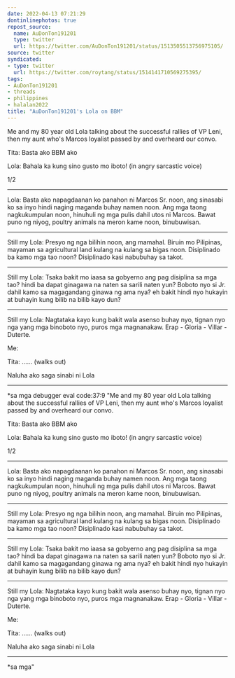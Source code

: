 ```yaml
---
date: 2022-04-13 07:21:29
dontinlinephotos: true
repost_source:
  name: AuDonTon191201
  type: twitter
  url: https://twitter.com/AuDonTon191201/status/1513505513756975105/
source: twitter
syndicated:
- type: twitter
  url: https://twitter.com/roytang/status/1514141710569275395/
tags:
- AuDonTon191201
- threads
- philippines
- halalan2022
title: "AuDonTon191201's Lola on BBM"
---
```


Me and my 80 year old Lola talking about the successful rallies of VP Leni, then my aunt who's Marcos loyalist passed by and overheard our convo.



Tita: Basta ako BBM ako

Lola: Bahala ka kung sino gusto mo iboto! (in angry sarcastic voice) 



1/2

---

Lola: Basta ako napagdaanan ko panahon ni Marcos Sr. noon, ang sinasabi ko sa inyo hindi naging maganda buhay namen noon. Ang mga taong nagkukumpulan noon, hinuhuli ng mga pulis dahil utos ni Marcos. Bawat puno ng niyog, poultry animals na meron kame noon, binubuwisan.

---

Still my Lola: Presyo ng nga bilihin noon, ang mamahal. Biruin mo Pilipinas, mayaman sa agricultural land kulang na kulang sa bigas noon. Disiplinado ba kamo mga tao noon? Disiplinado kasi nabubuhay sa takot.

---

Still my Lola: Tsaka bakit mo iaasa sa gobyerno ang pag disiplina sa mga tao? hindi ba dapat ginagawa na naten sa sarili naten yun? Boboto nyo si Jr. dahil kamo sa magagandang ginawa ng ama nya? eh bakit hindi nyo hukayin at buhayin kung bilib na bilib kayo dun?

---

Still my Lola: Nagtataka kayo kung bakit wala asenso buhay nyo, tignan nyo nga yang mga binoboto nyo, puros mga magnanakaw. Erap - Gloria - Villar - Duterte.

Me: 

Tita: ...... (walks out) 



Naluha ako saga sinabi ni Lola 

---

*sa mga debugger eval code:37:9
"Me and my 80 year old Lola talking about the successful rallies of VP Leni, then my aunt who's Marcos loyalist passed by and overheard our convo.



Tita: Basta ako BBM ako

Lola: Bahala ka kung sino gusto mo iboto! (in angry sarcastic voice) 



1/2

---

Lola: Basta ako napagdaanan ko panahon ni Marcos Sr. noon, ang sinasabi ko sa inyo hindi naging maganda buhay namen noon. Ang mga taong nagkukumpulan noon, hinuhuli ng mga pulis dahil utos ni Marcos. Bawat puno ng niyog, poultry animals na meron kame noon, binubuwisan.

---

Still my Lola: Presyo ng nga bilihin noon, ang mamahal. Biruin mo Pilipinas, mayaman sa agricultural land kulang na kulang sa bigas noon. Disiplinado ba kamo mga tao noon? Disiplinado kasi nabubuhay sa takot.

---

Still my Lola: Tsaka bakit mo iaasa sa gobyerno ang pag disiplina sa mga tao? hindi ba dapat ginagawa na naten sa sarili naten yun? Boboto nyo si Jr. dahil kamo sa magagandang ginawa ng ama nya? eh bakit hindi nyo hukayin at buhayin kung bilib na bilib kayo dun?

---

Still my Lola: Nagtataka kayo kung bakit wala asenso buhay nyo, tignan nyo nga yang mga binoboto nyo, puros mga magnanakaw. Erap - Gloria - Villar - Duterte.

Me: 

Tita: ...... (walks out) 



Naluha ako saga sinabi ni Lola 

---

*sa mga" 